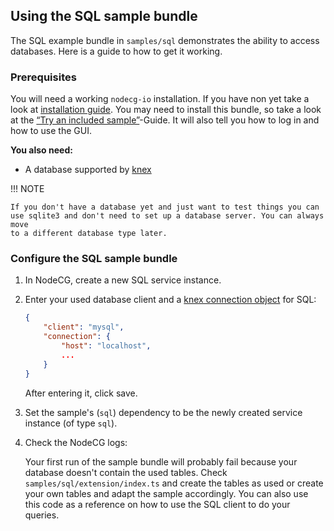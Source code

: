 ## Using the SQL sample bundle

The SQL example bundle in `samples/sql` demonstrates the ability to access
databases. Here is a guide to how to get it working.

### Prerequisites

You will need a working `nodecg-io` installation. If you have non yet take a
look at [installation guide](../getting_started/install.md). You may need to
install this bundle, so take a look at the
[“Try an included sample”](../getting_started/try_example_bundle.md)-Guide. It
will also tell you how to log in and how to use the GUI.

**You also need:**

-   A database supported by [knex](https://knexjs.org/#Installation)

!!! NOTE

    If you don't have a database yet and just want to test things you can
    use sqlite3 and don't need to set up a database server. You can always move
    to a different database type later.

### Configure the SQL sample bundle

1. In NodeCG, create a new SQL service instance.

2. Enter your used database client and a
   [knex connection object](https://knexjs.org/#Installation-client) for SQL:

    ```json
    {
        "client": "mysql",
        "connection": {
            "host": "localhost",
            ...
        }
    }
    ```

    After entering it, click save.

3. Set the sample's (`sql`) dependency to be the newly created service instance
   (of type `sql`).

4. Check the NodeCG logs:

    Your first run of the sample bundle will probably fail because your database
    doesn't contain the used tables. Check `samples/sql/extension/index.ts` and
    create the tables as used or create your own tables and adapt the sample
    accordingly. You can also use this code as a reference on how to use the SQL
    client to do your queries.
